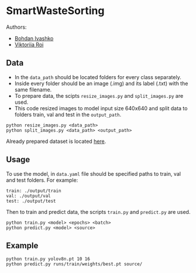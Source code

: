 # SmartWasteSorting
Authors:
* [Bohdan Ivashko](https://github.com/bohdaholas) </br>
* [Viktoriia Roi](https://github.com/ViktoriiaRoi) </br>

## Data
* In the `data_path` should be located folders for every class separately.
* Inside every folder should be an image (.img) and its label (.txt) with the same filename.
* To prepare data, the scipts `resize_images.py` and `split_images.py` are used. 
* This code resized images to model input size 640x640 and split data to folders train, val and test in the `output_path`.
```
python resize_images.py <data_path>
python split_images.py <data_path> <output_path>
```

Already prepared dataset is located [here](https://drive.google.com/file/d/18Rg_8B40hAGZrmYmh4Byg3UzP0VItCBf/view?usp=sharing).

## Usage
To use the model, in `data.yaml` file should be specified paths to train, val and test folders. For example:
```
train: ./output/train
val: ./output/val
test: ./output/test
```
Then to train and predict data, the scripts `train.py` and `predict.py` are used.
```
python train.py <model> <epochs> <batch>
python predict.py <model> <source>
```

## Example
```
python train.py yolov8n.pt 10 16
python predict.py runs/train/weights/best.pt source/
```
